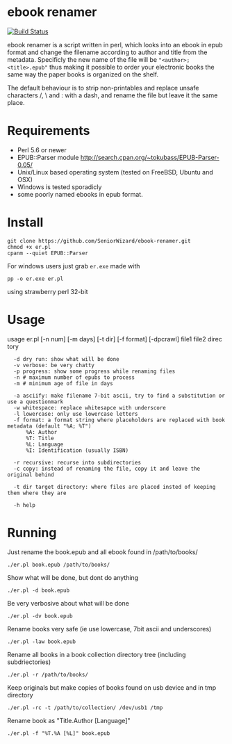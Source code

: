 ebook renamer
===
[![Build Status](https://travis-ci.org/SeniorWizard/ebook-renamer.svg?branch=master)](https://travis-ci.org/SeniorWizard/ebook-renamer)

ebook renamer is a script written in perl, which looks into an ebook in epub format and change the filename according to author and title from the metadata. Specificly the new name of the file will be `"<author>; <title>.epub"` thus making it possible to order your electronic books the same way the paper books is organized on the shelf.

The default behaviour is to strip non-printables and replace unsafe characters /, \ and : with a dash, and rename the file but leave it the same place.

Requirements
==

* Perl 5.6 or newer
* EPUB::Parser module http://search.cpan.org/~tokubass/EPUB-Parser-0.05/
* Unix/Linux based operating system (tested on FreeBSD, Ubuntu and OSX)
* Windows is tested sporadicly
* some poorly named ebooks in epub format.

Install
==

    git clone https://github.com/SeniorWizard/ebook-renamer.git
    chmod +x er.pl
    cpanm --quiet EPUB::Parser

For windows users just grab `er.exe` made with

    pp -o er.exe er.pl

using strawberry perl 32-bit

Usage
==

usage er.pl [-n num] [-m days] [-t dir] [-f format] [-dpcrawl] file1 file2 direc
tory

      -d dry run: show what will be done
      -v verbose: be very chatty
      -p progress: show some progress while renaming files
      -n # maximum number of epubs to process
      -m # minimum age of file in days

      -a asciify: make filename 7-bit ascii, try to find a substitution or use a questionmark
      -w whitespace: replace whitesapce with underscore
      -l lowercase: only use lowercase letters
      -f format: a format string where placeholders are replaced with book metadata (default "%A; %T")
          %A: Author
          %T: Title
          %L: Language
          %I: Identification (usually ISBN)

      -r recursive: recurse into subdirectories
      -c copy: instead of renaming the file, copy it and leave the original behind

      -t dir target directory: where files are placed insted of keeping them where they are

      -h help

Running
==
Just rename the book.epub and all ebook found in /path/to/books/

    ./er.pl book.epub /path/to/books/

Show what will be done, but dont do anything

    ./er.pl -d book.epub

Be very verbosive about what will be done

    ./er.pl -dv book.epub

Rename books very safe (ie use lowercase, 7bit ascii and underscores)

    ./er.pl -law book.epub

Rename all books in a book collection directory tree (including subdriectories)

    ./er.pl -r /path/to/books/

Keep originals but make copies of books found on usb device and in tmp directory

    ./er.pl -rc -t /path/to/collection/ /dev/usb1 /tmp

Rename book as "Title.Author [Language]"

    ./er.pl -f "%T.%A [%L]" book.epub


